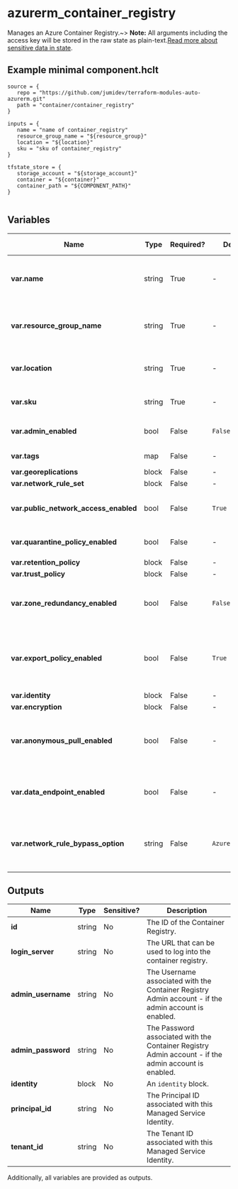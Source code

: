 # azurerm_container_registry

Manages an Azure Container Registry.~> **Note:** All arguments including the access key will be stored in the raw state as plain-text.[Read more about sensitive data in state](/docs/state/sensitive-data.html).

## Example minimal component.hclt

```hcl
source = {
   repo = "https://github.com/jumidev/terraform-modules-auto-azurerm.git" 
   path = "container/container_registry" 
}

inputs = {
   name = "name of container_registry" 
   resource_group_name = "${resource_group}" 
   location = "${location}" 
   sku = "sku of container_registry" 
}

tfstate_store = {
   storage_account = "${storage_account}" 
   container = "${container}" 
   container_path = "${COMPONENT_PATH}" 
}


```

## Variables

| Name | Type | Required? |  Default  |  possible values |  Description |
| ---- | ---- | --------- |  ----------- | ----------- | ----------- |
| **var.name** | string | True | -  |  -  |  Specifies the name of the Container Registry. Only Alphanumeric characters allowed. Changing this forces a new resource to be created. | 
| **var.resource_group_name** | string | True | -  |  -  |  The name of the resource group in which to create the Container Registry. Changing this forces a new resource to be created. | 
| **var.location** | string | True | -  |  -  |  Specifies the supported Azure location where the resource exists. Changing this forces a new resource to be created. | 
| **var.sku** | string | True | -  |  `Basic`, `Standard`, `Premium`  |  The SKU name of the container registry. Possible values are `Basic`, `Standard` and `Premium`. | 
| **var.admin_enabled** | bool | False | `False`  |  -  |  Specifies whether the admin user is enabled. Defaults to `false`. | 
| **var.tags** | map | False | -  |  -  |  A mapping of tags to assign to the resource. | 
| **var.georeplications** | block | False | -  |  -  |  A `georeplications` block. | 
| **var.network_rule_set** | block | False | -  |  -  |  A `network_rule_set` block. | 
| **var.public_network_access_enabled** | bool | False | `True`  |  -  |  Whether public network access is allowed for the container registry. Defaults to `true`. | 
| **var.quarantine_policy_enabled** | bool | False | -  |  -  |  Boolean value that indicates whether quarantine policy is enabled. | 
| **var.retention_policy** | block | False | -  |  -  |  A `retention_policy` block. | 
| **var.trust_policy** | block | False | -  |  -  |  A `trust_policy` block. | 
| **var.zone_redundancy_enabled** | bool | False | `False`  |  -  |  Whether zone redundancy is enabled for this Container Registry? Changing this forces a new resource to be created. Defaults to `false`. | 
| **var.export_policy_enabled** | bool | False | `True`  |  -  |  Boolean value that indicates whether export policy is enabled. Defaults to `true`. In order to set it to `false`, make sure the `public_network_access_enabled` is also set to `false`. | 
| **var.identity** | block | False | -  |  -  |  An `identity` block. | 
| **var.encryption** | block | False | -  |  -  |  An `encryption` block. | 
| **var.anonymous_pull_enabled** | bool | False | -  |  -  |  Whether allows anonymous (unauthenticated) pull access to this Container Registry? This is only supported on resources with the `Standard` or `Premium` SKU. | 
| **var.data_endpoint_enabled** | bool | False | -  |  -  |  Whether to enable dedicated data endpoints for this Container Registry? This is only supported on resources with the `Premium` SKU. | 
| **var.network_rule_bypass_option** | string | False | `AzureServices`  |  `None`, `AzureServices`  |  Whether to allow trusted Azure services to access a network restricted Container Registry? Possible values are `None` and `AzureServices`. Defaults to `AzureServices`. | 



## Outputs

| Name | Type | Sensitive? | Description |
| ---- | ---- | --------- | --------- |
| **id** | string | No  | The ID of the Container Registry. | 
| **login_server** | string | No  | The URL that can be used to log into the container registry. | 
| **admin_username** | string | No  | The Username associated with the Container Registry Admin account - if the admin account is enabled. | 
| **admin_password** | string | No  | The Password associated with the Container Registry Admin account - if the admin account is enabled. | 
| **identity** | block | No  | An `identity` block. | 
| **principal_id** | string | No  | The Principal ID associated with this Managed Service Identity. | 
| **tenant_id** | string | No  | The Tenant ID associated with this Managed Service Identity. | 

Additionally, all variables are provided as outputs.

